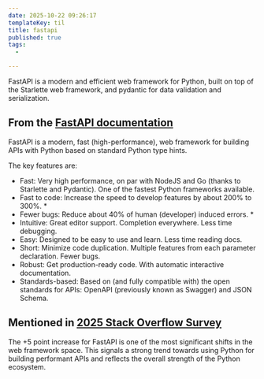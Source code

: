 ```yaml
---
date: 2025-10-22 09:26:17
templateKey: til
title: fastapi
published: true
tags:
  - 

---
```


FastAPI is a modern and efficient web framework for Python, built on top of the
Starlette web framework, and pydantic for data validation and serialization.

## From the [FastAPI documentation](https://fastapi.tiangolo.com/)

FastAPI is a modern, fast (high-performance), web framework for building APIs with Python based on standard Python type hints.

The key features are:

* Fast: Very high performance, on par with NodeJS and Go (thanks to Starlette and Pydantic). One of the fastest Python frameworks available.
* Fast to code: Increase the speed to develop features by about 200% to 300%. *
* Fewer bugs: Reduce about 40% of human (developer) induced errors. *
* Intuitive: Great editor support. Completion everywhere. Less time debugging.
* Easy: Designed to be easy to use and learn. Less time reading docs.
* Short: Minimize code duplication. Multiple features from each parameter declaration. Fewer bugs.
* Robust: Get production-ready code. With automatic interactive documentation.
* Standards-based: Based on (and fully compatible with) the open standards for APIs: OpenAPI (previously known as Swagger) and JSON Schema.

## Mentioned in [2025 Stack Overflow Survey](https://survey.stackoverflow.co/2025/technology/#1-web-frameworks-and-technologies)

The +5 point increase for FastAPI is one of the most significant shifts in the
web framework space. This signals a strong trend towards using Python for
building performant APIs and reflects the overall strength of the Python
ecosystem.
